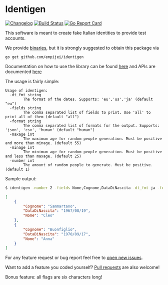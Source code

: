 # Identigen

[![Changelog](https://img.shields.io/github/release/empijei/identigen.svg)](https://github.com/empijei/identigen/releases)
[![Build Status](https://travis-ci.org/empijei/identigen.svg?branch=master)](https://travis-ci.org/empijei/identigen) 
[![Go Report Card](https://goreportcard.com/badge/github.com/empijei/identigen)](https://goreportcard.com/report/github.com/empijei/identigen)

This software is meant to create fake Italian identities to provide test accounts.

We provide [binaries](https://github.com/empijei/identigen/releases), but it is strongly suggested to obtain this package via 
```
go get github.com/empijei/identigen
```

Documentation on how to use the library can be found [here](https://godoc.org/github.com/empijei/identigen/identities) and APIs are documented [here](https://empijei.github.io/identigen/)

The usage is fairly simple:

```
Usage of identigen:
  -dt_fmt string
    	The format of the dates. Supports: 'eu','us','ja' (default "eu")
  -fields string
    	The comma separated list of fields to print. Use 'all' to print all of them (default "all")
  -format string
    	The comma separated list of formats for the output. Supports: 'json', 'csv', 'human' (default "human")
  -maxage int
    	The maximum age for random people generation. Must be positive and more than minage. (default 55)
  -minage int
    	The minimum age for random people generation. Must be positive and less than maxage. (default 25)
  -number int
    	The amount of random people to generate. Must be positive. (default 1)
```

Sample output:
```sh
$ identigen -number 2 -fields Nome,Cognome,DataDiNascita -dt_fmt ja -format json
```
```json
[
	{
		"Cognome": "Sammartano",
		"DataDiNascita": "1967/08/19",
		"Nome": "Cleo"
	},
	{
		"Cognome": "Buonfiglio",
		"DataDiNascita": "1970/09/17",
		"Nome": "Anna"
	}
]
```

For any feature request or bug report feel free to [open new issues](https://github.com/empijei/identigen/issues/new).

Want to add a feature you coded yourself? [Pull requests](https://github.com/empijei/identigen#fork-destination-box) are also welcome!

Bonus feature: all flags are six characters long!
